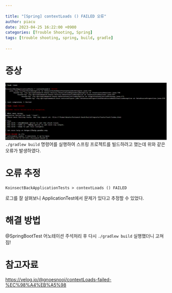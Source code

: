 ```yaml
---
  
title: "[Spring] contextLoads () FAILED 오류"
author: piacu
date: 2023-04-25 16:22:00 +0900
categories: [Trouble Shooting, Spring]
tags: [trouble shooting, spring, build, gradle]

---
```


# 증상

![0425](.\assets\0425.png)`./gradlew build` 명령어를 실행하여 스프링 프로젝트를 빌드하려고 했는데 위와 같은 오류가 발생하였다.



# 오류 추정

```
KoinsectBackApplicationTests > contextLoads () FAILED
```

로그를 잘 살펴보니 ApplicationTest에서 문제가 있다고 추정할 수 있었다.



# 해결 방법

@SpringBootTest 어노테이션 주석처리 후 다시 `./gradlew build` 실행했더니 고쳐짐!



# 참고자료

https://velog.io/@gnoesnooj/contextLoads-failed-%EC%98%A4%EB%A5%98
